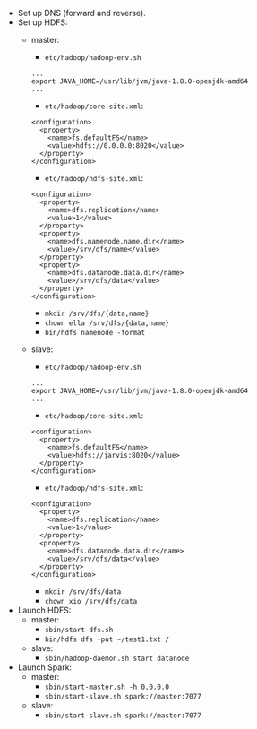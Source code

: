 - Set up DNS (forward and reverse).
- Set up HDFS:
  - master:
    - `etc/hadoop/hadoop-env.sh`

    ```
    ...
    export JAVA_HOME=/usr/lib/jvm/java-1.8.0-openjdk-amd64
    ...
    ```
    
    - `etc/hadoop/core-site.xml`:

    ```
    <configuration>
      <property>
        <name>fs.defaultFS</name>
        <value>hdfs://0.0.0.0:8020</value>
      </property>
    </configuration>
    ```

    - `etc/hadoop/hdfs-site.xml`:

    ```
    <configuration>
      <property>
        <name>dfs.replication</name>
        <value>1</value>
      </property>
      <property>
        <name>dfs.namenode.name.dir</name>
        <value>/srv/dfs/name</value>
      </property>
      <property>
        <name>dfs.datanode.data.dir</name>
        <value>/srv/dfs/data</value>
      </property>
    </configuration>
    ```

    - `mkdir /srv/dfs/{data,name}`
    - `chown ella /srv/dfs/{data,name}`
    - `bin/hdfs namenode -format`

  - slave:
    - `etc/hadoop/hadoop-env.sh`

    ```
    ...
    export JAVA_HOME=/usr/lib/jvm/java-1.8.0-openjdk-amd64
    ...
    ```

    - `etc/hadoop/core-site.xml`:

    ```
    <configuration>
      <property>
        <name>fs.defaultFS</name>
        <value>hdfs://jarvis:8020</value>
      </property>
    </configuration>
    ```

    - `etc/hadoop/hdfs-site.xml`:

    ```
    <configuration>
      <property>
        <name>dfs.replication</name>
        <value>1</value>
      </property>
      <property>
        <name>dfs.datanode.data.dir</name>
        <value>/srv/dfs/data</value>
      </property>
    </configuration>
    ```

    - `mkdir /srv/dfs/data`
    - `chown xio /srv/dfs/data`
- Launch HDFS: 
  - master: 
    - `sbin/start-dfs.sh`
    - `bin/hdfs dfs -put ~/test1.txt /`
  - slave: 
    - `sbin/hadoop-daemon.sh start datanode`  
- Launch Spark:
  - master:
    - `sbin/start-master.sh -h 0.0.0.0`
    - `sbin/start-slave.sh spark://master:7077`
  - slave:
    - `sbin/start-slave.sh spark://master:7077`
